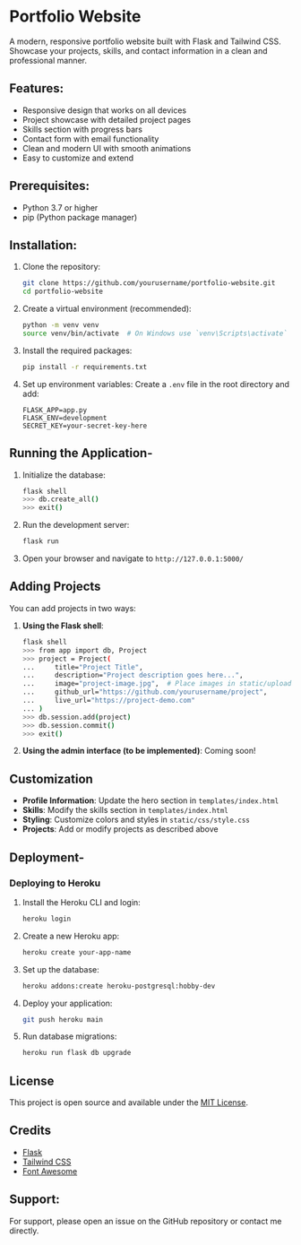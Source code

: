 # Portfolio Website

A modern, responsive portfolio website built with Flask and Tailwind CSS. Showcase your projects, skills, and contact information in a clean and professional manner.

## Features:

- Responsive design that works on all devices
- Project showcase with detailed project pages
- Skills section with progress bars
- Contact form with email functionality
- Clean and modern UI with smooth animations
- Easy to customize and extend

## Prerequisites:

- Python 3.7 or higher
- pip (Python package manager)

## Installation:

1. Clone the repository:
   ```bash
   git clone https://github.com/yourusername/portfolio-website.git
   cd portfolio-website
   ```

2. Create a virtual environment (recommended):
   ```bash
   python -m venv venv
   source venv/bin/activate  # On Windows use `venv\Scripts\activate`
   ```

3. Install the required packages:
   ```bash
   pip install -r requirements.txt
   ```

4. Set up environment variables:
   Create a `.env` file in the root directory and add:
   ```
   FLASK_APP=app.py
   FLASK_ENV=development
   SECRET_KEY=your-secret-key-here
   ```

## Running the Application-

1. Initialize the database:
   ```bash
   flask shell
   >>> db.create_all()
   >>> exit()
   ```

2. Run the development server:
   ```bash
   flask run
   ```

3. Open your browser and navigate to `http://127.0.0.1:5000/`

## Adding Projects

You can add projects in two ways:

1. **Using the Flask shell**:
   ```bash
   flask shell
   >>> from app import db, Project
   >>> project = Project(
   ...     title="Project Title",
   ...     description="Project description goes here...",
   ...     image="project-image.jpg",  # Place images in static/uploads/
   ...     github_url="https://github.com/yourusername/project",
   ...     live_url="https://project-demo.com"
   ... )
   >>> db.session.add(project)
   >>> db.session.commit()
   >>> exit()
   ```

2. **Using the admin interface (to be implemented)**:
   Coming soon!

## Customization

- **Profile Information**: Update the hero section in `templates/index.html`
- **Skills**: Modify the skills section in `templates/index.html`
- **Styling**: Customize colors and styles in `static/css/style.css`
- **Projects**: Add or modify projects as described above

## Deployment-

### Deploying to Heroku

1. Install the Heroku CLI and login:
   ```bash
   heroku login
   ```

2. Create a new Heroku app:
   ```bash
   heroku create your-app-name
   ```

3. Set up the database:
   ```bash
   heroku addons:create heroku-postgresql:hobby-dev
   ```

4. Deploy your application:
   ```bash
   git push heroku main
   ```

5. Run database migrations:
   ```bash
   heroku run flask db upgrade
   ```

## License

This project is open source and available under the [MIT License](LICENSE).

## Credits

- [Flask](https://flask.palletsprojects.com/)
- [Tailwind CSS](https://tailwindcss.com/)
- [Font Awesome](https://fontawesome.com/)

## Support:

For support, please open an issue on the GitHub repository or contact me directly.
